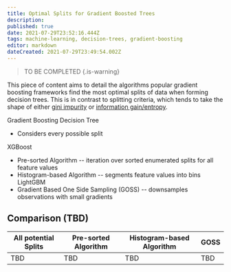 ```yaml
---
title: Optimal Splits for Gradient Boosted Trees
description: 
published: true
date: 2021-07-29T23:52:16.444Z
tags: machine-learning, decision-trees, gradient-boosting
editor: markdown
dateCreated: 2021-07-29T23:49:54.002Z
---
```


> TO BE COMPLETED
{.is-warning}


This piece of content aims to detail the algorithms popular gradient boosting frameworks find the most optimal splits of data when forming decision trees. This is in contrast to splitting criteria, which tends to take the shape of either [gini impurity](https://en.wikipedia.org/wiki/Decision_tree_learning#Gini_impurity) or [information gain/entropy](https://en.wikipedia.org/wiki/Decision_tree_learning#Information_gain). 

Gradient Boosting Decision Tree
* Considers every possible split

XGBoost 
* Pre-sorted Algorithm
-- iteration over sorted enumerated splits for all feature values
* Histogram-based Algorithm
-- segments feature values into bins 
LightGBM
* Gradient Based One Side Sampling (GOSS)
-- downsamples observations with small gradients

## Comparison (TBD)

| All potential Splits | Pre-sorted Algorithm | Histogram-based Algorithm | GOSS |
| --- | --- | --- | --- |
| TBD | TBD | TBD | TBD |